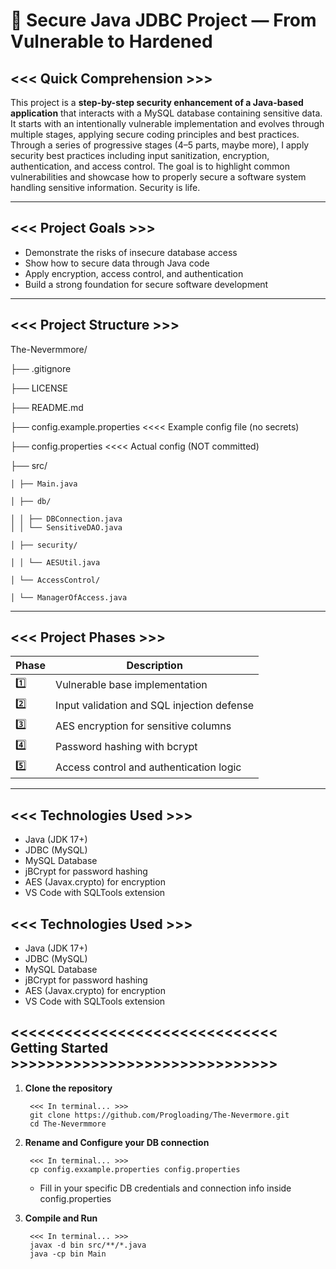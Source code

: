 # 🔐 Secure Java JDBC Project — From Vulnerable to Hardened

##      <<< Quick Comprehension >>>

This project is a **step-by-step security enhancement of a Java-based application** that interacts with a MySQL database containing sensitive data. It starts with an intentionally vulnerable implementation and evolves through multiple stages, applying secure coding principles and best practices. Through a series of progressive stages (4–5 parts, maybe more), I apply security best practices including input sanitization, encryption, authentication, and access control. The goal is to highlight common vulnerabilities and showcase how to properly secure a software system handling sensitive information. Security is life. 

-------------------------------------------------------------------------

##      <<< Project Goals >>>

- Demonstrate the risks of insecure database access
- Show how to secure data through Java code
- Apply encryption, access control, and authentication
- Build a strong foundation for secure software development

-------------------------------------------------------------------------

##      <<< Project Structure >>>

The-Nevermmore/

├── .gitignore

├── LICENSE

├── README.md

├── config.example.properties <<<< Example config file (no secrets)

├── config.properties <<<< Actual config (NOT committed)

├── src/

    │ ├── Main.java

    │ ├── db/

    │ │ ├── DBConnection.java
    │ │ └── SensitiveDAO.java

    │ ├── security/

    │ │ └── AESUtil.java

    │ └── AccessControl/

    │ └── ManagerOfAccess.java

-------------------------------------------------------------------------

##      <<< Project Phases >>>

| Phase | Description                                 |
|-------|---------------------------------------------|
| 1️⃣    | Vulnerable base implementation              |
| 2️⃣    | Input validation and SQL injection defense |
| 3️⃣    | AES encryption for sensitive columns       |
| 4️⃣    | Password hashing with bcrypt               |
| 5️⃣    | Access control and authentication logic    |

-------------------------------------------------------------------------

##      <<< Technologies Used >>>

- Java (JDK 17+)
- JDBC (MySQL)
- MySQL Database
- jBCrypt for password hashing
- AES (Javax.crypto) for encryption
- VS Code with SQLTools extension

##      <<< Technologies Used >>>

- Java (JDK 17+)
- JDBC (MySQL)
- MySQL Database
- jBCrypt for password hashing
- AES (Javax.crypto) for encryption
- VS Code with SQLTools extension



## <<<<<<<<<<<<<<<<<<<<<<<<<<<<<< Getting Started >>>>>>>>>>>>>>>>>>>>>>>>>>>>>>

1. **Clone the repository**
   
        <<< In terminal... >>>
        git clone https://github.com/Progloading/The-Nevermore.git
        cd The-Nevermmore

2. **Rename and Configure your DB connection**

        <<< In terminal... >>>
        cp config.exxample.properties config.properties

    - Fill in your specific DB credentials and connection info inside config.properties

3. **Compile and Run**

        <<< In terminal... >>>
        javax -d bin src/**/*.java
        java -cp bin Main